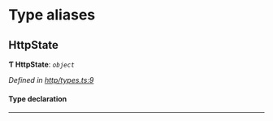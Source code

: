 

# Type aliases

<a id="httpstate"></a>

##  HttpState

**Ƭ HttpState**: *`object`*

*Defined in [http/types.ts:9](https://github.com/polkadot-js/api/blob/35c6b0f/packages/rpc-provider/src/http/types.ts#L9)*

#### Type declaration

___

